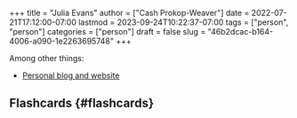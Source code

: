 +++
title = "Julia Evans"
author = ["Cash Prokop-Weaver"]
date = 2022-07-21T17:12:00-07:00
lastmod = 2023-09-24T10:22:37-07:00
tags = ["person", "person"]
categories = ["person"]
draft = false
slug = "46b2dcac-b164-4006-a090-1e2263695748"
+++

Among other things:

-   [Personal blog and website](https://jvns.ca)


## Flashcards {#flashcards}
